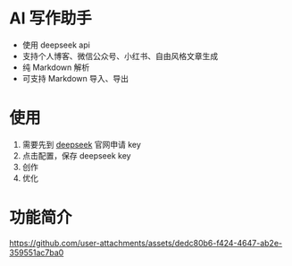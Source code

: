 # AI 写作助手

- 使用 deepseek api
- 支持个人博客、微信公众号、小红书、自由风格文章生成
- 纯 Markdown 解析
- 可支持 Markdown 导入、导出

# 使用
1. 需要先到 [deepseek](https://platform.deepseek.com/) 官网申请 key
2. 点击配置，保存 deepseek key
3. 创作
4. 优化


# 功能简介
https://github.com/user-attachments/assets/dedc80b6-f424-4647-ab2e-359551ac7ba0

